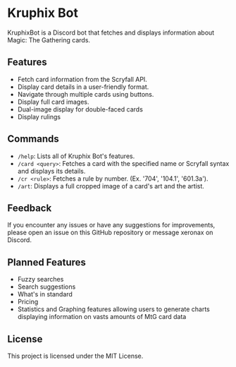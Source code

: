 # Kruphix Bot

KruphixBot is a Discord bot that fetches and displays information about Magic: The Gathering cards.

## Features

- Fetch card information from the Scryfall API.
- Display card details in a user-friendly format.
- Navigate through multiple cards using buttons.
- Display full card images.
- Dual-image display for double-faced cards
- Display rulings

## Commands

- `/help`: Lists all of Kruphix Bot's features.
- `/card <query>`: Fetches a card with the specified name or Scryfall syntax and displays its details.
- `/cr <rule>`: Fetches a rule by number. (Ex. '704', '104.1', '601.3a').
- `/art`: Displays a full cropped image of a card's art and the artist.

## Feedback

If you encounter any issues or have any suggestions for improvements, please open an issue on this GitHub repository or message xeronax on Discord.

## Planned Features

- Fuzzy searches
- Search suggestions
- What's in standard
- Pricing
- Statistics and Graphing features allowing users to generate charts displaying information on vasts amounts of MtG card data

## License

This project is licensed under the MIT License.


